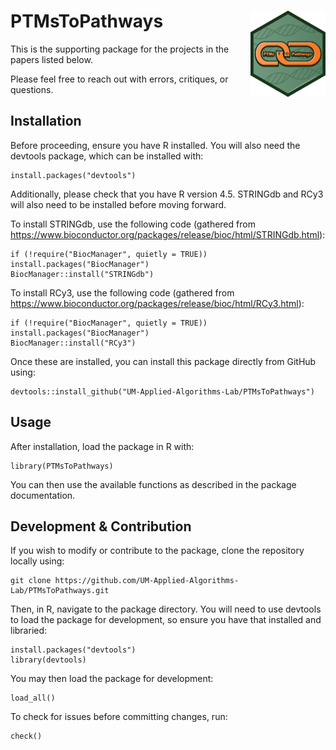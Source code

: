 # PTMsToPathways <a href="https://um-applied-algorithms-lab.github.io/PTMsToPathways/"><img src="man/figures/logo.png" align="right" height="138" alt="PTMsToPathways website" /></a>

This is the supporting package for the projects in the papers listed below.

Please feel free to reach out with errors, critiques, or questions.

## Installation

Before proceeding, ensure you have R installed. You will also need the devtools package, which can be installed with:

```
install.packages("devtools")
```

Additionally, please check that you have R version 4.5. STRINGdb and RCy3 will also need to be installed before moving forward.

To install STRINGdb, use the following code (gathered from https://www.bioconductor.org/packages/release/bioc/html/STRINGdb.html):

```
if (!require("BiocManager", quietly = TRUE)) install.packages("BiocManager")
BiocManager::install("STRINGdb")
```

To install RCy3, use the following code (gathered from https://www.bioconductor.org/packages/release/bioc/html/RCy3.html):

```
if (!require("BiocManager", quietly = TRUE)) install.packages("BiocManager")
BiocManager::install("RCy3")
```

Once these are installed, you can install this package directly from GitHub using:

```
devtools::install_github("UM-Applied-Algorithms-Lab/PTMsToPathways")
```

## Usage

After installation, load the package in R with:

```
library(PTMsToPathways)
```

You can then use the available functions as described in the package documentation.

## Development & Contribution

If you wish to modify or contribute to the package, clone the repository locally using:

```
git clone https://github.com/UM-Applied-Algorithms-Lab/PTMsToPathways.git
```

Then, in R, navigate to the package directory. You will need to use devtools to load the package for development, so ensure you have that installed and libraried:

```
install.packages("devtools")
library(devtools)
```

You may then load the package for development:

```
load_all()
```

To check for issues before committing changes, run:

```
check()
```
